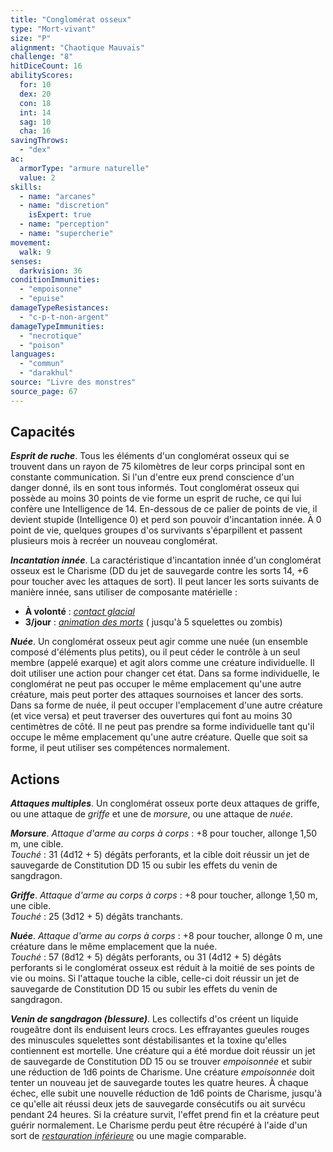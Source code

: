 ```yaml
---
title: "Conglomérat osseux"
type: "Mort-vivant"
size: "P"
alignment: "Chaotique Mauvais"
challenge: "8"
hitDiceCount: 16
abilityScores:
  for: 10
  dex: 20
  con: 18
  int: 14
  sag: 10
  cha: 16
savingThrows:
  - "dex"
ac:
  armorType: "armure naturelle"
  value: 2
skills:
  - name: "arcanes"
  - name: "discretion"
    isExpert: true
  - name: "perception"
  - name: "supercherie"
movement:
  walk: 9
senses:
  darkvision: 36
conditionImmunities:
  - "empoisonne"
  - "epuise"
damageTypeResistances:
  - "c-p-t-non-argent"
damageTypeImmunities:
  - "necrotique"
  - "poison"
languages:
  - "commun"
  - "darakhul"
source: "Livre des monstres"
source_page: 67
---
```

## Capacités
_**Esprit de ruche**_. Tous les éléments d'un conglomérat osseux qui se trouvent dans un rayon de 75 kilomètres de leur corps principal sont en constante communication. Si l'un d'entre eux prend conscience d'un danger donné, ils en sont tous informés. Tout conglomérat osseux qui possède au moins 30 points de vie forme un esprit de ruche, ce qui lui confère une Intelligence de 14. En-dessous de ce palier de points de vie, il devient stupide (Intelligence 0) et perd son pouvoir d'incantation innée. À 0 point de vie, quelques groupes d'os survivants s'éparpillent et passent plusieurs mois à recréer un nouveau conglomérat.

_**Incantation innée**_. La caractéristique d'incantation innée d'un conglomérat osseux est le Charisme (DD du jet de sauvegarde contre les sorts 14, +6 pour toucher avec les attaques de sort). Il peut lancer les sorts suivants de manière innée, sans utiliser de composante matérielle :
* **À volonté** : [_contact glacial_](/grimoire/contact-glacial/)
* **3/jour** : [_animation des morts_](/grimoire/animation-des-morts/) ( jusqu'à 5 squelettes ou zombis)

_**Nuée**_. Un conglomérat osseux peut agir comme une nuée (un ensemble composé d'éléments plus petits), ou il peut céder le contrôle à un seul membre (appelé exarque) et agit alors comme une créature individuelle. Il doit utiliser une action pour changer cet état. Dans sa forme individuelle, le conglomérat ne peut pas occuper le même emplacement qu'une autre créature, mais peut porter des attaques sournoises et lancer des sorts. Dans sa forme de nuée, il peut occuper l'emplacement d'une autre créature (et vice versa) et peut traverser des ouvertures qui font au moins 30 centimètres de côté. Il ne peut pas prendre sa forme individuelle tant qu'il occupe le même emplacement qu'une autre créature. Quelle que soit sa forme, il peut utiliser ses compétences normalement.

## Actions
_**Attaques multiples**_. Un conglomérat osseux porte deux attaques de griffe, ou une attaque de _griffe_ et une de _morsure_, ou une attaque de _nuée_.

_**Morsure**_. _Attaque d'arme au corps à corps_ : +8 pour toucher, allonge 1,50 m, une cible.  
_Touché_ : 31 (4d12 + 5) dégâts perforants, et la cible doit réussir un jet de sauvegarde de Constitution DD 15 ou subir les effets du venin de sangdragon.

_**Griffe**_. _Attaque d'arme au corps à corps_ : +8 pour toucher, allonge 1,50 m, une cible.  
_Touché_ : 25 (3d12 + 5) dégâts tranchants.

_**Nuée**_. _Attaque d'arme au corps à corps_ : +8 pour toucher, allonge 0 m, une créature dans le même emplacement que la nuée.  
_Touché_ : 57 (8d12 + 5) dégâts perforants, ou 31 (4d12 + 5) dégâts perforants si le conglomérat osseux est réduit à la moitié de ses points de vie ou moins. Si l'attaque touche la cible, celle-ci doit réussir un jet de sauvegarde de Constitution DD 15 ou subir les effets du venin de sangdragon.

_**Venin de sangdragon (blessure)**_. Les collectifs d'os créent un liquide rougeâtre dont ils enduisent leurs crocs. Les effrayantes gueules rouges des minuscules squelettes sont déstabilisantes et la toxine qu'elles contiennent est mortelle. Une créature qui a été mordue doit réussir un jet de sauvegarde de Constitution DD 15 ou se trouver _empoisonnée_ et subir une réduction de 1d6 points de Charisme. Une créature _empoisonnée_ doit tenter un nouveau jet de sauvegarde toutes les quatre heures. À chaque échec, elle subit une nouvelle réduction de 1d6 points de Charisme, jusqu'à ce qu'elle ait réussi deux jets de sauvegarde consécutifs ou ait survécu pendant 24 heures. Si la créature survit, l'effet prend fin et la créature peut guérir normalement. Le Charisme perdu peut être récupéré à l'aide d'un sort de [_restauration inférieure_](/grimoire/restauration-inferieure/) ou une magie comparable.
